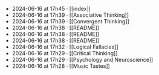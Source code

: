 - 2024-06-16 at 17h45 · [[index]]
- 2024-06-16 at 17h39 · [[Associative Thinking]]
- 2024-06-16 at 17h39 · [[Convergent Thinking]]
- 2024-06-16 at 17h38 · [[README]]
- 2024-06-16 at 17h38 · [[README]]
- 2024-06-16 at 17h38 · [[README]]
- 2024-06-16 at 17h32 · [[Logical Fallacies]]
- 2024-06-16 at 17h29 · [[Critical Thinking]]
- 2024-06-16 at 17h29 · [[Psychology and Neuroscience]]
- 2024-06-16 at 17h28 · [[Music Tastes]]
